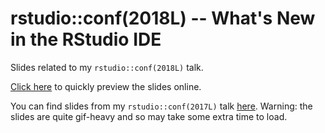 # rstudio::conf(2018L) -- What's New in the RStudio IDE

Slides related to my `rstudio::conf(2018L)` talk.

[Click here](https://kevinushey-2018-rstudio-conf.netlify.com/slides.html) to quickly preview the slides online.

You can find slides from my `rstudio::conf(2017L)` talk 
[here](https://rawgit.com/kevinushey/2017-rstudio-conf/master/slides.html). Warning: the slides are quite gif-heavy and so may take some extra time to load.

